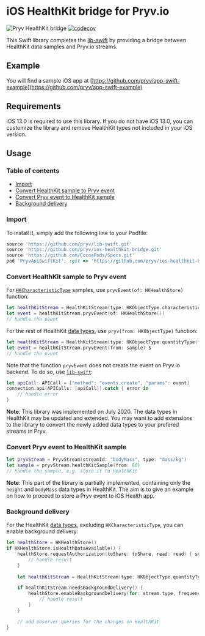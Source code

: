# iOS HealthKit bridge for Pryv.io
![Pryv HealthKit bridge](https://github.com/pryv/bridge-ios-healthkit/workflows/Pryv%20HealthKit%20bridge/badge.svg) [![codecov](https://codecov.io/gh/pryv/bridge-ios-healthkit/branch/master/graph/badge.svg)](https://codecov.io/gh/pryv/bridge-ios-healthkit)

This Swift library completes the [lib-swift](https://github.com/pryv/lib-swift) by providing a bridge between HealthKit data samples and Pryv.io streams. 

## Example

You will find a sample iOS app at [https://github.com/pryv/app-swift-example](https://github.com/pryv/app-swift-example)

## Requirements

iOS 13.0 is required to use this library. 
If you do not have iOS 13.0, you can customize the library and remove HealthKit types not included in your iOS version. 

## Usage

### Table of contents
  
- [Import](#import)
- [Convert HealthKit sample to Pryv event](#convert-healthkit-sample-to-pryv-event)
- [Convert Pryv event to HealthKit sample](#convert-pryv-event-to-healthkit-sample)
- [Background delivery](#background-delivery)

### Import

To install it, simply add the following line to your Podfile:

```ruby
source 'https://github.com/pryv/lib-swift.git'
source 'https://github.com/pryv/ios-healthkit-bridge.git'
source 'https://github.com/CocoaPods/Specs.git'
pod 'PryvApiSwiftKit', :git => 'https://github.com/pryv/ios-healthkit-bridge.git', :branch => 'master'
```
  
### Convert HealthKit sample to Pryv event
  
For [`HKCharacteristicType`](https://developer.apple.com/documentation/healthkit/hkcharacteristictype) samples, use `pryvEvent(of: HKHealthStore)` function: 
  
```swift
let healthKitStream = HealthKitStream(type: HKObjectType.characteristicType(forIdentifier: .dateOfBirth)!)
let event = healthKitStream.pryvEvent(of: HKHealthStore()) 
// handle the event
```
  
For the rest of HealthKit [data types](https://developer.apple.com/documentation/healthkit/data_types), use `pryv(from: HKObjectType)` function: 
```swift
let healthKitStream = HealthKitStream(type: HKObjectType.quantityType(forIdentifier: .bodyMass)!, frequency: .immediate)
let event = healthKitStream.pryvEvent(from: sample) $
// handle the event
```
  
Note that the function `pryvEvent` does not create the event on Pryv.io backend. To do so, use [`lib-swift`](https://github.com/pryv/lib-swift): 
```swift
let apiCall: APICall = ["method": "events.create", "params": event]
connection.api(APICalls: [apiCall]).catch { error in
    // handle error
}
```
  
  **Note**: This library was implemented on July 2020. The data types in HealthKit may be updated and extended. You may want to add extensions to the library to convert the newly added data types to your prefered streams in Pryv.

### Convert Pryv event to HealthKit sample

``` swift
let pryvStream = PryvStream(streamId: "bodyMass", type: "mass/kg")
let sample = pryvStream.healthKitSample(from: 80)
// handle the sample, e.g. store it to HealthKit
```
  
  **Note**: This part of the library is partially implemented, containing only the `height` and `bodyMass` data types in HealthKit. The aim is to give an example on how to proceed to store a Pryv event to iOS Health app.

### Background delivery
  
For the HealthKit [data types](https://developer.apple.com/documentation/healthkit/data_types), excluding `HKCharacteristicType`, you can enable background delivery: 
  
```swift
let healthStore = HKHealthStore()
if HKHealthStore.isHealthDataAvailable() { 
    healthStore.requestAuthorization(toShare: toShare, read: read) { success, error in 
        // handle result
    }
    
    let healthKitStream = HealthKitStream(type: HKObjectType.quantityType(forIdentifier: .bodyMass)!, frequency: .immediate)

    if healthKitStream.needsBackgroundDelivery() {
        healthStore.enableBackgroundDelivery(for: stream.type, frequency: stream.frequency!, withCompletion: { succeeded, error in
            // handle result
        }
    }

    // add observer queries for the changes on HealthKit
}
```



